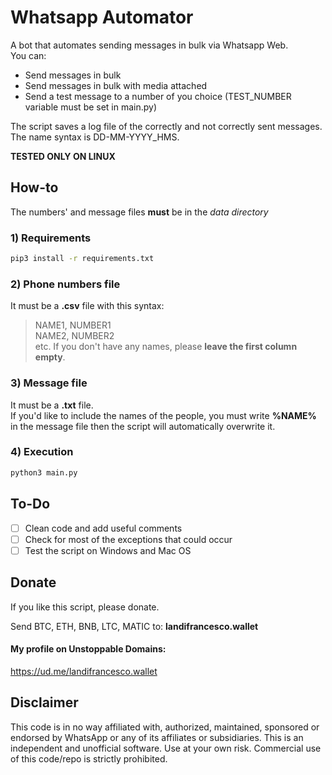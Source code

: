 # Whatsapp Automator

A bot that automates sending messages in bulk via Whatsapp Web. <br>
You can:
- Send messages in bulk
- Send messages in bulk with media attached
- Send a test message to a number of you choice (TEST_NUMBER variable must be set in main.py)

The script saves a log file of the correctly and not correctly sent messages. The name syntax is DD-MM-YYYY_HMS.

**TESTED ONLY ON LINUX**

## How-to

The numbers' and message files **must** be in the _data directory_
<br>

### 1) Requirements

```bash
pip3 install -r requirements.txt
```

### 2) Phone numbers file

It must be a **.csv** file with this syntax:

> NAME1, NUMBER1 <br>
> NAME2, NUMBER2 <br>
> etc.
If you don't have any names, please **leave the first column empty**.

### 3) Message file

It must be a **.txt** file. <br>
If you'd like to include the names of the people, you must write **%NAME%** in the message file then the script will automatically overwrite it.

### 4) Execution

```bash
python3 main.py
```

## To-Do

- [ ] Clean code and add useful comments
- [ ] Check for most of the exceptions that could occur
- [ ] Test the script on Windows and Mac OS

## Donate

If you like this script, please donate.

Send BTC, ETH, BNB, LTC, MATIC to:
**landifrancesco.wallet**

#### My profile on Unstoppable Domains:
https://ud.me/landifrancesco.wallet

## Disclaimer

This code is in no way affiliated with, authorized, maintained, sponsored or endorsed by WhatsApp or any of its affiliates or subsidiaries. This is an independent and unofficial software. Use at your own risk. Commercial use of this code/repo is strictly prohibited.